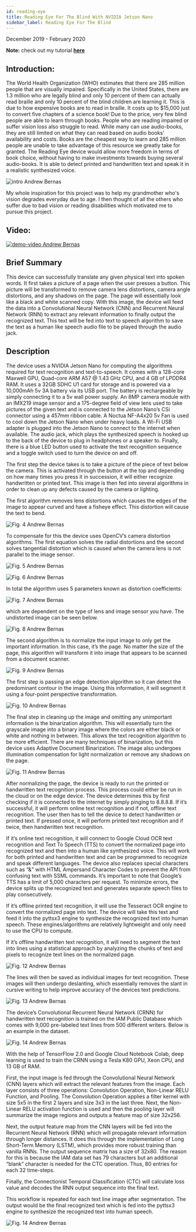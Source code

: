 ```yaml
---
id: reading-eye
title: Reading Eye For The Blind With NVIDIA Jetson Nano
sidebar_label: Reading Eye For The Blind 
---
```

December 2019 - February 2020

**Note:** check out my tutorial **[here](https://andrewbernas.com/docs/tutorials/reading-eye-for-the-blind)**

## Introduction:

The World Health Organization (WHO) estimates that there are 285 million people that are visually impaired. Specifically in the United States, there are 1.3 million who are legally blind and only 10 percent of them can actually read braille and only 10 percent of the blind children are learning it. This is due to how expensive books are to read in braille. It costs up to $15,000 just to convert five chapters of a science book! Due to the price, very few blind people are able to learn through books. People who are reading impaired or suffer vision loss also struggle to read. While many can use audio-books, they are still limited on what they can read based on audio books' availability and costs. Books are the cheapest way to learn and 285 million people are unable to take advantage of this resource we greatly take for granted. The Reading Eye device would allow more freedom in terms of book choice, without having to make investments towards buying several audio-books. It is able to detect printed and handwritten text and speak it in a realistic synthesized voice.

![intro Andrew Bernas](assets/robots/reading-eye/story.jpg)

My whole inspiration for this project was to help my grandmother who's vision degrades everyday due to age. I then thought of all the others who suffer due to bad vision or reading disabilities which motivated me to pursue this project.

## Video:

[![demo-video Andrew Bernas](assets/robots/reading-eye/demo-video.jpg)](https://www.youtube.com/watch?v=ZVquCjLMWuA)

## Brief Summary

This device can successfully translate any given physical text into spoken words. It first takes a picture of a page when the user presses a button. This picture will be transformed to remove camera lens distortions, camera angle distortions, and any shadows on the page. The page will essentially look like a black and white scanned copy. With this image, the device will feed the data into a Convolutional Neural Network (CNN) and Recurrent Neural Network (RNN) to extract any relevant information to finally output the recognized text. This text will be fed into text to speech algorithm to save the text as a human like speech audio file to be played through the audio jack.

## Description

The device uses a NVIDIA Jetson Nano for computing the algorithms required for text recognition and text-to-speech. It comes with a 128-core Maxwell GPU, Quad-core ARM A57 @ 1.43 GHz CPU, and 4 GB of LPDDR4 RAM. It uses a 32GB SDHC U1 card for storage and is powered via a 10,000mAh 5v 3A battery via its USB port. The battery is rechargeable by simply connecting it to a 5v wall power supply. An 8MP camera module with an IMX219 image sensor and a 175-degree field of view lens used to take pictures of the given text and is connected to the Jetson Nano’s CSi connector using a 457mm ribbon cable. A Noctua NF-A4x20 5v Fan is used to cool down the Jetson Nano when under heavy loads. A Wi-Fi USB adapter is plugged into the Jetson Nano to connect to the internet when available. The audio jack, which plays the synthesized speech is hooked up to the back of the device to plug in headphones or a speaker to. Finally, there is a blue LED button used to activate the text recognition sequence and a toggle switch used to turn the device on and off.  

The first step the device takes is to take a picture of the piece of text below the camera. This is activated through the button at the top and depending on how many times you press it in succession, it will either recognize handwritten or printed text. This image is then fed into several algorithms in order to clean up any defects caused by the camera or lighting. 

The first algorithm removes lens distortions which causes the edges of the image to appear curved and have a fisheye effect. This distortion will cause the text to bend.

![Fig. 4 Andrew Bernas](assets/tutorials/reading-eye-for-the-blind/page1.jpg)

To compensate for this the device uses OpenCV’s camera distortion algorithms. The first equation solves the radial distortions and the second solves tangential distortion which is caused when the camera lens is not parallel to the image sensor.

![Fig. 5 Andrew Bernas](assets/robots/reading-eye/fig5.png)

![Fig. 6 Andrew Bernas](assets/robots/reading-eye/fig6.png)

In total the algorithm uses 5 parameters known as distortion coefficients: 

![Fig. 7 Andrew Bernas](assets/robots/reading-eye/fig7.png)

which are dependent on the type of lens and image sensor you have. The undistorted image can be seen below. 

![Fig. 8 Andrew Bernas](assets/tutorials/reading-eye-for-the-blind/page2.jpg)

The second algorithm is to normalize the input image to only get the important information. In this case, it’s the page. No matter the size of the page, this algorithm will transform it into image that appears to be scanned from a document scanner.

![Fig. 9 Andrew Bernas](assets/robots/reading-eye/fig9.jpeg)

The first step is passing an edge detection algorithm so it can detect the predominant contour in the image. Using this information, it will segment it using a four-point perspective transformation.

![Fig. 10 Andrew Bernas](assets/robots/reading-eye/fig10.png)

The final step in cleaning up the image and omitting any unimportant information is the binarization algorithm. This will essentially turn the grayscale image into a binary image where the colors are either black or white and nothing in between. This allows the text recognition algorithm to be more efficient. There are many techniques of binarization, but this device uses Adaptive Document Binarization. The image also undergoes illumination compensation for light normalization or remove any shadows on the page.

![Fig. 11 Andrew Bernas](assets/robots/reading-eye/fig11.png)

After normalizing the page, the device is ready to run the printed or handwritten text recognition process. This process could either be run in the cloud or on the edge device. The device determines this by first checking if it is connected to the internet by simply pinging to 8.8.8.8. If it’s successful, it will perform online text recognition and if not, offline text recognition. The user then has to tell the device to detect handwritten or printed text. If pressed once, it will perform printed text recognition and if twice, then handwritten text recognition. 

If it’s online text recognition, it will connect to Google Cloud OCR text recognition and Text To Speech (TTS) to convert the normalized page into recognized text and then into a human like synthesized voice. This will work for both printed and handwritten text and can be programmed to recognize and speak different languages. The device also replaces special characters such as “&” with HTML Ampersand Character Codes to prevent the API from confusing text with SSML commands. It’s important to note that Google’s TTS has a limit of 5,000 characters per request. To minimize errors, the device splits up the recognized text and generates separate speech files to play consecutively. 

If it’s offline printed text recognition, it will use the Tesseract OCR engine to convert the normalized page into text. The device will take this text and feed it into the pyttsx3 engine to synthesize the recognized text into human speech. These engines/algorithms are relatively lightweight and only need to use the CPU to compute.

If it’s offline handwritten text recognition, it will need to segment the text into lines using a statistical approach by analyzing the chunks of text and pixels to recognize text lines on the normalized page. 

![Fig. 12 Andrew Bernas](assets/tutorials/reading-eye-for-the-blind/line-segmentation.jpg)

The lines will then be saved as individual images for text recognition. These images will then undergo deslanting, which essentially removes the slant in cursive writing to help improve accuracy of the devices text predictions.

![Fig. 13 Andrew Bernas](assets/tutorials/reading-eye-for-the-blind/deslanting.jpg)

The device’s Convolutional Recurrent Neural Network (CRNN) for handwritten text recognition is trained on the IAM Public Database which comes with 9,000 pre-labeled text lines from 500 different writers. Below is an example in the dataset. 

![Fig. 14 Andrew Bernas](assets/tutorials/reading-eye-for-the-blind/database-example.jpg)

With the help of TensorFlow 2.0 and Google Cloud Notebook Colab, deep learning is used to train the CRNN using a Tesla K80 GPU, Xeon CPU, and 13 GB of RAM. 

First, the input image is fed through the Convolutional Neural Network (CNN) layers which will extract the relevant features from the image. Each layer consists of three operations: Convolution Operation, Non-Linear RELU Function, and Pooling. The Convolution Operation applies a filter kernel with size 5x5 in the first 2 layers and size 3x3 in the last three. Next, the Non-Linear RELU activation function is used and then the pooling layer will summarize the image regions and outputs a feature map of size 32x256.

Next, the output feature map from the CNN layers will be fed into the Recurrent Neural Network (RNN) which will propagate relevant information through longer distances. It does this through the implementation of Long Short-Term Memory (LSTM), which provides more robust training than vanilla RNNs. The output sequence matrix has a size of 32x80. The reason for this is because the IAM data set has 79 characters but an additional “blank” character is needed for the CTC operation. Thus, 80 entries for each 32 time-steps. 

Finally, the Connectionist Temporal Classification (CTC) will calculate loss value and decodes the RNN output sequence into the final text. 

This workflow is repeated for each text line image after segmentation. The output would be the final recognized text which is fed into the pyttsx3 engine to synthesize the recognized text into human speech.

![Fig. 14 Andrew Bernas](assets/tutorials/reading-eye-for-the-blind/crnn.jpg)
